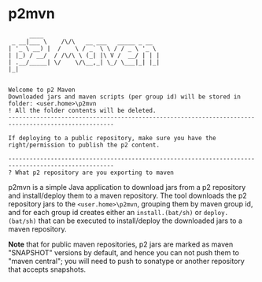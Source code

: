 # p2mvn

```
      ____                                 
 _ __|___ \    /\/\   __ ___   _____ _ __  
| '_ \ __) |  /    \ / _` \ \ / / _ \ '_ \
| |_) / __/  / /\/\ \ (_| |\ V /  __/ | | |
| .__/_____| \/    \/\__,_| \_/ \___|_| |_|
|_|


Welcome to p2 Maven
Downloaded jars and maven scripts (per group id) will be stored in folder: <user.home>\p2mvn
! All the folder contents will be deleted.
----------------------------------------------------------------------------------------------------

If deploying to a public repository, make sure you have the right/permission to publish the p2 content.

----------------------------------------------------------------------------------------------------
? What p2 repository are you exporting to maven

```  

p2mvn is a simple Java application to download jars from a p2 repository and install/deploy them to a maven repository.
The tool downloads the p2 repository jars to the `<user.home>\p2mvn`, grouping them by maven group id, and for each
group id creates either an `install.(bat/sh)` or `deploy.(bat/sh)` that can be executed to install/deploy the downloaded
jars to a maven repository.

**Note** that for public maven repositories, p2 jars are marked as maven "SNAPSHOT" versions by default, and hence you 
can not push them to "maven central"; you will need to push to sonatype or another repository that accepts snapshots. 

